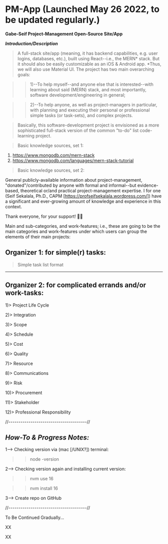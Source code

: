 # PM-App (Launched May 26 2022, to be updated regularly.)
**Gabe-Seif Project-Management Open-Source Site/App**

***Introduction/Description***

> A full-stack site/app (meaning, it has backend capabilities, e.g. user logins, databases, etc.), built using React--i.e., the MERN* stack. But it should also be easily customizable as an iOS & Android app. *Thus, we will also use Material UI. The project has two main overarching goals: 

>> 1)--To help myself--and anyone else that is interested--with learning about said (MERN) stack, and most importantly, software development/engineering in general; 

>> 2)--To help anyone, as well as project-managers in particular, with planning and executing their personal or professional simple tasks (or task-sets), and complex projects.

> Basically, this software-development project is envisioned as a more sophisticated full-stack version of the common "to-do" list code-learning project.

> Basic knowledge sources, set 1:
1) https://www.mongodb.com/mern-stack
2) https://www.mongodb.com/languages/mern-stack-tutorial

> Basic knowledge sources, set 2:

General publicly-available information about project-management, "donated"/contributed by anyone with formal and informal--but evidence-based, theoretical or/and practical project-management expertise. I for one (Seif Sekalala, Ph.D., CAPM [https://profseifsekalala.wordpress.com/]) have a significant and ever-growing amount of knowledge and experience in this context.

Thank everyone, for your support! 🙂🙏

Main and sub-categories, and work-features; i.e., these are going to be the main categories and work-features under which users can group the elements of their main projects:

Organizer 1: for simple(r) tasks: 
-----------
> Simple task list format
------------

Organizer 2: for complicated errands and/or work-tasks: 
-----------
1)> Project Life Cycle

2)> Integration

3)> Scope

4)> Schedule

5)> Cost

6)> Quality

7)> Resource

8)> Communications

9)> Risk

10)> Procurement

11)> Stakeholder

12)> Professional Responsibility

//---------------------------------------//

***How-To & Progress Notes:***
-------------------

1--> Checking version via (mac [/UNIX?]) terminal:

>> node -version

2--> Checking version again and installing current version:

>> nvm use 16

>> nvm install 16

3--> Create repo on GitHub

//---------------------------------------//

To Be Continued Gradually...

XX

XX
